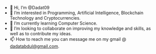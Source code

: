 - 👋 Hi, I’m @Dadat09
- 👀 I’m interested in Programming, Artificial Intelligence, Blockchain Technology and Cryptocurrencies.
- 🌱 I’m currently learning Computer Science.
- 💞️ I’m looking to collaborate on improving my knowledge and skills, as well as to contribute my ideas.
- 📫 How to reach me you can message me on my gmail @ dadatabdul@gmail.com.

<!---
Dadat09/Dadat09 is a ✨ special ✨ repository because its `README.md` (this file) appears on your GitHub profile.
You can click the Preview link to take a look at your changes.
--->
